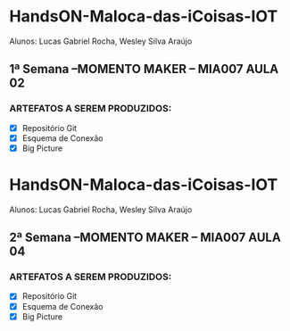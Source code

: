 # HandsON-Maloca-das-iCoisas-IOT
Alunos: Lucas Gabriel Rocha, Wesley Silva Araújo 

## 1ª Semana –MOMENTO MAKER – MIA007 AULA 02

### ARTEFATOS A SEREM PRODUZIDOS:

- [X] Repositório Git
- [x] Esquema de Conexão
- [X] Big Picture

# HandsON-Maloca-das-iCoisas-IOT
Alunos: Lucas Gabriel Rocha, Wesley Silva Araújo 

## 2ª Semana –MOMENTO MAKER – MIA007 AULA 04

### ARTEFATOS A SEREM PRODUZIDOS:

- [X] Repositório Git
- [x] Esquema de Conexão
- [X] Big Picture
